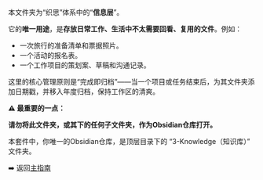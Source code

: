 本文件夹为“织思”体系中的“**信息层**”。

它的**唯一用途**，是**存放日常工作、生活中不太需要回看、复用的文件**。例如：

- 一次旅行的准备清单和票据照片。
- 一个活动的报名表。
- 一个工作项目的策划案、草稿和沟通记录。

这里的核心管理原则是“完成即归档”——当一个项目或任务结束后，为其文件夹添加日期戳，并移入年度归档，保持工作区的清爽。

**⚠️ 最重要的一点：**

**请勿将此文件夹，或其下的任何子文件夹，作为Obsidian仓库打开。**

本套件中，你唯一的Obsidian仓库，是顶层目录下的 “3-Knowledge（知识库）” 文件夹。

➡️ 返回[主指南](../README.md)